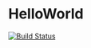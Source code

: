 # HelloWorld

[![Build Status](https://travis-ci.org/Elnochka/HelloWorld.svg?branch=master)](https://travis-ci.org/Elnochka/HelloWorld)
